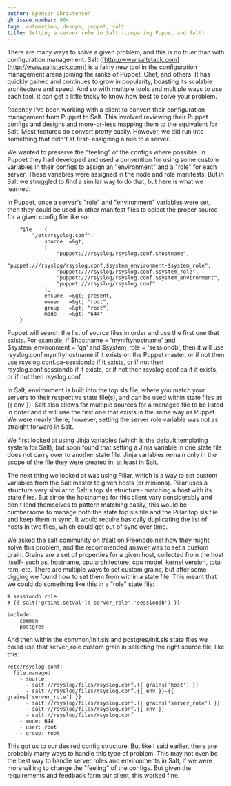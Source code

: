 ```yaml
---
author: Spencer Christensen
gh_issue_number: 904
tags: automation, devops, puppet, salt
title: Setting a server role in Salt (comparing Puppet and Salt)
---
```


There are many ways to solve a given problem, and this is no truer than with configuration management.  Salt ([http://www.saltstack.com](http://www.saltstack.com)) is a fairly new tool in the configuration management arena joining the ranks of Puppet, Chef, and others.  It has quickly gained and continues to grow in popularity, boasting its scalable architecture and speed.  And so with multiple tools and multiple ways to use each tool, it can get a little tricky to know how best to solve your problem.

Recently I've been working with a client to convert their configuration management from Puppet to Salt.  This involved reviewing their Puppet configs and designs and more-or-less mapping them to the equivalent for Salt.  Most features do convert pretty easily.  However, we did run into something that didn't at first- assigning a role to a server.

We wanted to preserve the "feeling" of the configs where possible.  In Puppet they had developed and used a convention for using some custom variables in their configs to assign an "environment" and a "role" for each server.  These variables were assigned in the node and role manifests.  But in Salt we struggled to find a similar way to do that, but here is what we learned.

In Puppet, once a server's "role" and "environment" variables were set, then they could be used in other manifest files to select the proper source for a given config file like so:

```
    file    {
        "/etc/rsyslog.conf":
            source  =&gt;
            [
                "puppet:///rsyslog/rsyslog.conf.$hostname",
                "puppet:///rsyslog/rsyslog.conf.$system_environment-$system_role",
                "puppet:///rsyslog/rsyslog.conf.$system_role",
                "puppet:///rsyslog/rsyslog.conf.$system_environment",
                "puppet:///rsyslog/rsyslog.conf"
            ],
            ensure  =&gt; present,
            owner   =&gt; "root",
            group   =&gt; "root",
            mode    =&gt; "644"
    }
```

Puppet will search the list of source files in order and use the first one that exists.  For example, if $hostname = 'myniftyhostname' and $system_environment = 'qa' and $system_role = 'sessiondb', then it will use rsyslog.conf.myniftyhostname if it exists on the Puppet master, or if not then use rsyslog.conf.qa-sessiondb if it exists, or if not then rsyslog.conf.sessiondb if it exists, or if not then rsyslog.conf.qa if it exists, or if not then rsyslog.conf.

In Salt, environment is built into the top.sls file, where you match your servers to their respective state file(s), and can be used within state files as {{ env }}.  Salt also allows for multiple sources for a managed file to be listed in order and it will use the first one that exists in the same way as Puppet.  We were nearly there; however, setting the server role variable was not as straight forward in Salt.

We first looked at using Jinja variables (which is the default templating system for Salt), but soon found that setting a Jinja variable in one state file does not carry over to another state file.  Jinja variables remain only in the scope of the file they were created in, at least in Salt.

The next thing we looked at was using Pillar, which is a way to set custom variables from the Salt master to given hosts (or minions).  Pillar uses a structure very similar to Salt's top.sls structure- matching a host with its state files.  But since the hostnames for this client vary considerably and don't lend themselves to pattern matching easily, this would be cumbersome to manage both the state top.sls file and the Pillar top.sls file and keep them in sync.  It would require basically duplicating the list of hosts in two files, which could get out of sync over time.

We asked the salt community on #salt on Freenode.net how they might solve this problem, and the recommended answer was to set a custom grain.  Grains are a set of properties for a given host, collected from the host itself- such as, hostname, cpu architecture, cpu model, kernel version, total ram, etc.  There are multiple ways to set custom grains, but after some digging we found how to set them from within a state file.  This meant that we could do something like this in a "role" state file:

```
# sessiondb role
# {{ salt['grains.setval']('server_role','sessiondb') }}

include:
  - common
  - postgres
```

And then within the common/init.sls and postgres/init.sls state files we could use that server_role custom grain in selecting the right source file, like this:

```
/etc/rsyslog.conf:
  file.managed:
    - source:
      - salt://rsyslog/files/rsyslog.conf.{{ grains['host'] }}
      - salt://rsyslog/files/rsyslog.conf.{{ env }}-{{ grains['server_role'] }}
      - salt://rsyslog/files/rsyslog.conf.{{ grains['server_role'] }}
      - salt://rsyslog/files/rsyslog.conf.{{ env }}
      - salt://rsyslog/files/rsyslog.conf
    - mode: 644
    - user: root
    - group: root
```

This got us to our desired config structure.  But like I said earlier, there are probably many ways to handle this type of problem.  This may not even be the best way to handle server roles and environments in Salt, if we were more willing to change the "feeling" of the configs.  But given the requirements and feedback form our client, this worked fine.

